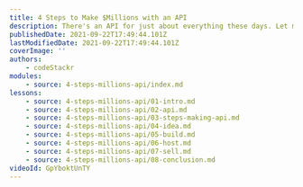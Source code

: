 ```yaml
---
title: 4 Steps to Make $Millions with an API
description: There's an API for just about everything these days. Let me show you how to build your own API and make money from it.
publishedDate: 2021-09-22T17:49:44.101Z
lastModifiedDate: 2021-09-22T17:49:44.101Z
coverImage: ''
authors:
    - codeStackr
modules:
    - source: 4-steps-millions-api/index.md
lessons:
    - source: 4-steps-millions-api/01-intro.md
    - source: 4-steps-millions-api/02-api.md
    - source: 4-steps-millions-api/03-steps-making-api.md
    - source: 4-steps-millions-api/04-idea.md
    - source: 4-steps-millions-api/05-build.md
    - source: 4-steps-millions-api/06-host.md
    - source: 4-steps-millions-api/07-sell.md
    - source: 4-steps-millions-api/08-conclusion.md
videoId: GpYboktUnTY
---
```

